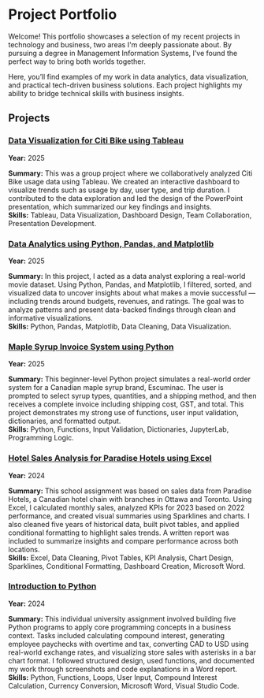 # Project Portfolio
Welcome! This portfolio showcases a selection of my recent projects in technology and business, two areas I'm deeply passionate about. By pursuing a degree in Management Information Systems, I’ve found the perfect way to bring both worlds together.  

Here, you’ll find examples of my work in data analytics, data visualization, and practical tech-driven business solutions. Each project highlights my ability to bridge technical skills with business insights.

## Projects

### [Data Visualization for Citi Bike using Tableau](./TableauSlides)  
**Year:** 2025  

**Summary:** This was a group project where we collaboratively analyzed Citi Bike usage data using Tableau. We created an interactive dashboard to visualize trends such as usage by day, user type, and trip duration. I contributed to the data exploration and led the design of the PowerPoint presentation, which summarized our key findings and insights.  
**Skills:** Tableau, Data Visualization, Dashboard Design, Team Collaboration, Presentation Development.  

### [Data Analytics using Python, Pandas, and Matplotlib](./DataAnalytics)  
**Year:** 2025  

**Summary:** In this project, I acted as a data analyst exploring a real-world movie dataset. Using Python, Pandas, and Matplotlib, I filtered, sorted, and visualized data to uncover insights about what makes a movie successful — including trends around budgets, revenues, and ratings. The goal was to analyze patterns and present data-backed findings through clean and informative visualizations.  
**Skills:** Python, Pandas, Matplotlib, Data Cleaning, Data Visualization.  

### [Maple Syrup Invoice System using Python](./MapleSyrupInvoice)
**Year:** 2025

**Summary:** This beginner-level Python project simulates a real-world order system for a Canadian maple syrup brand, Escuminac. The user is prompted to select syrup types, quantities, and a shipping method, and then receives a complete invoice including shipping cost, GST, and total. This project demonstrates my strong use of functions, user input validation, dictionaries, and formatted output.  
**Skills:** Python, Functions, Input Validation, Dictionaries, JupyterLab, Programming Logic.

### [Hotel Sales Analysis for Paradise Hotels using Excel](./HotelSalesAnalysis)
**Year:** 2024  

**Summary:** This school assignment was based on sales data from Paradise Hotels, a Canadian hotel chain with branches in Ottawa and Toronto. Using Excel, I calculated monthly sales, analyzed KPIs for 2023 based on 2022 performance, and created visual summaries using Sparklines and charts. I also cleaned five years of historical data, built pivot tables, and applied conditional formatting to highlight sales trends. A written report was included to summarize insights and compare performance across both locations.  
**Skills:**  Excel, Data Cleaning, Pivot Tables, KPI Analysis, Chart Design, Sparklines, Conditional Formatting, Dashboard Creation, Microsoft Word.

### [Introduction to Python](./Python)
**Year:** 2024  

**Summary:** This individual university assignment involved building five Python programs to apply core programming concepts in a business context. Tasks included calculating compound interest, generating employee paychecks with overtime and tax, converting CAD to USD using real-world exchange rates, and visualizing store sales with asterisks in a bar chart format. I followed structured design, used functions, and documented my work through screenshots and code explanations in a Word report.
**Skills:** Python, Functions, Loops, User Input, Compound Interest Calculation, Currency Conversion, Microsoft Word, Visual Studio Code.
